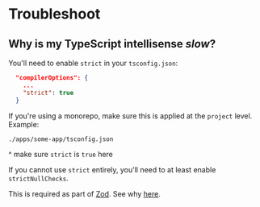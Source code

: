 # Troubleshoot 
##  Why is my TypeScript intellisense *slow*? 

You'll need to enable `strict` in your `tsconfig.json`:
```json
  "compilerOptions": {
    ...
    "strict": true
  }
```
If you're using a monorepo, make sure this is applied at the `project` level. Example:

```
./apps/some-app/tsconfig.json
```
 ^ make sure `strict` is `true` here


If you cannot use `strict` entirely, you'll need to at least enable `strictNullChecks`. 

This is required as part of [Zod](https://github.com/colinhacks/zod#requirements). See why [here](https://github.com/colinhacks/zod/issues/1750).


